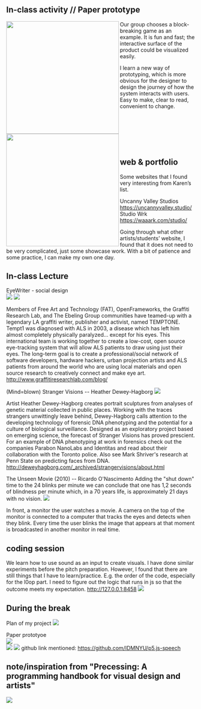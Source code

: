 ## In-class activity // Paper prototype

<img align="left" width="300" height="300" src="https://github.com/ShuchenWuu/Slave-to-algorithm/blob/master/week%206/Screen%20Shot%202020-08-28%20at%2012.43.50.png">

<img align="left" height="300" src="https://github.com/ShuchenWuu/Slave-to-algorithm/blob/master/week%206/IMB_UIkZHR.GIF">

Our group chooses a block-breaking game as an example. It is fun and fast; the interactive surface of the product could be visualized easily.

I learn a new way of prototyping, which is more obvious for the designer to design the journey of how the system interacts with users. Easy to make, clear to read, convenient to change.<br />


<br />
<br />
<br />
<br />
<br />

## web & portfolio

Some websites that I found very interesting from Karen’s list.

Uncanny Valley Studios https://uncannyvalley.studio/
<br />
Studio Wrk https://waaark.com/studio/

Going through what other artists/students’ website, I found that it does not need to be very complicated, just some showcase work. With a bit of patience and some practice, I can make my own one day.

## In-class Lecture

EyeWriter - social design<br />
![](https://github.com/ShuchenWuu/Slave-to-algorithm/blob/master/week%206/download.jpeg)
<img id="https://github.com/ShuchenWuu/Slave-to-algorithm/blob/master/week%206/download.jpeg" src="/image.png" rotate="90">

Members of Free Art and Technology (FAT), OpenFrameworks, the Graffiti Research Lab, and The Ebeling Group communities have teamed-up with a legendary LA graffiti writer, publisher and activist, named TEMPTONE. Tempt1 was diagnosed with ALS in 2003, a disease which has left him almost completely physically paralyzed… except for his eyes. This international team is working together to create a low-cost, open source eye-tracking system that will allow ALS patients to draw using just their eyes. The long-term goal is to create a professional/social network of software developers, hardware hackers, urban projection artists and ALS patients from around the world who are using local materials and open source research to creatively connect and make eye art.
http://www.graffitiresearchlab.com/blog/

(Mind=blown)
Stranger Visions -- Heather Dewey-Hagborg
![](https://github.com/ShuchenWuu/Slave-to-algorithm/blob/master/week%206/unadjustednonraw_thumb_4db.jpg)

Artist Heather Dewey-Hagborg creates portrait sculptures from analyses of genetic material collected in public places. Working with the traces strangers unwittingly leave behind, Dewey-Hagborg calls attention to the developing technology of forensic DNA phenotyping and the potential for a culture of biological surveillance. Designed as an exploratory project based on emerging science, the forecast of Stranger Visions has proved prescient. For an example of DNA phenotyping at work in forensics check out the companies Parabon NanoLabs and Identitas and read about their collaboration with the Toronto police. Also see Mark Shriver's research at Penn State on predicting faces from DNA.
http://deweyhagborg.com/_archived/strangervisions/about.html


The Unseen Movie (2010) -- Ricardo O'Nascimento
Adding the "shut down" time to the 24 blinks per minute we can conclude that one has 1,2 seconds of blindness per minute which, in a 70 years life, is approximately 21 days with no vision.
![](https://github.com/ShuchenWuu/Slave-to-algorithm/blob/master/week%206/um.jpeg)

In front, a monitor the user watches a movie. A camera on the top of the monitor is connected to a computer that tracks the eyes and detects when they blink. Every time the user blinks the image that appears at that moment is broadcasted in another monitor in real time.

## coding session
We learn how to use sound as an input to create visuals. I have done similar experiments before the pitch preparation. However, I found that there are still things that I have to learn/practice. E.g. the order of the code, especially for the l0op part. I need to figure out the logic that runs in js so that the outcome meets my expectation.
http://127.0.0.1:8458
![](https://github.com/ShuchenWuu/Slave-to-algorithm/blob/master/week%206/Screen%20Shot%202020-09-17%20at%2018.16.34.png)



## During the break
Plan of my project
![](https://github.com/ShuchenWuu/Slave-to-algorithm/blob/master/week%206/Web%201920%20%E2%80%93%2013.png)

Paper prototyoe <br />
![](https://github.com/ShuchenWuu/Slave-to-algorithm/blob/master/week%206/ezgif.com-rotate.gif)
<br />
![](https://github.com/ShuchenWuu/Slave-to-algorithm/blob/master/week%206/Web%201920%20%E2%80%93%2011.png)
![](https://github.com/ShuchenWuu/Slave-to-algorithm/blob/master/week%206/Web%201920%20%E2%80%93%2014.png)
github link mentioned: https://github.com/IDMNYU/p5.js-speech

## note/inspiration from "Precessing: A programming handbook for visual design and artists"
![](https://github.com/ShuchenWuu/Slave-to-algorithm/blob/master/week%206/IMG_0989.jpg)

